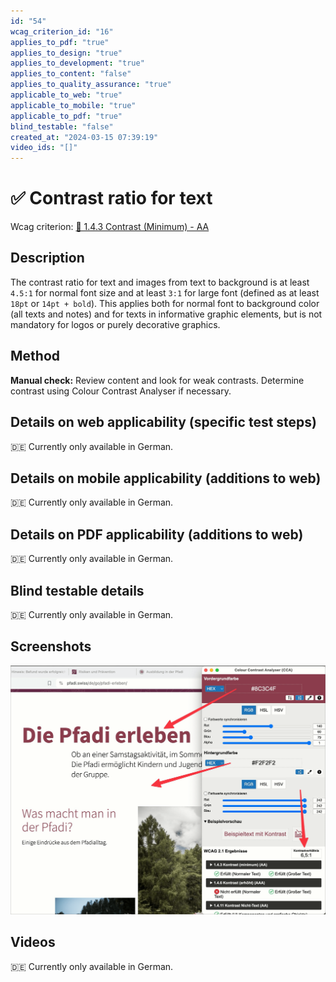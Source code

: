 ```yaml
---
id: "54"
wcag_criterion_id: "16"
applies_to_pdf: "true"
applies_to_design: "true"
applies_to_development: "true"
applies_to_content: "false"
applies_to_quality_assurance: "true"
applicable_to_web: "true"
applicable_to_mobile: "true"
applicable_to_pdf: "true"
blind_testable: "false"
created_at: "2024-03-15 07:39:19"
video_ids: "[]"
---
```


# ✅ Contrast ratio for text

Wcag criterion: [📜 1.4.3 Contrast (Minimum) - AA](..)

## Description

The contrast ratio for text and images from text to background is at least `4.5:1` for normal font size and at least `3:1` for large font (defined as at least `18pt` or `14pt + bold`). This applies both for normal font to background color (all texts and notes) and for texts in informative graphic elements, but is not mandatory for logos or purely decorative graphics.

## Method

**Manual check:** Review content and look for weak contrasts. Determine contrast using Colour Contrast Analyser if necessary.

## Details on web applicability (specific test steps)

🇩🇪 Currently only available in German.

## Details on mobile applicability (additions to web)

🇩🇪 Currently only available in German.

## Details on PDF applicability (additions to web)

🇩🇪 Currently only available in German.

## Blind testable details

🇩🇪 Currently only available in German.

## Screenshots

![Colour Contrast Analyser in Aktion](images/colour-contrast-analyser-in-aktion.png)

## Videos

🇩🇪 Currently only available in German.
